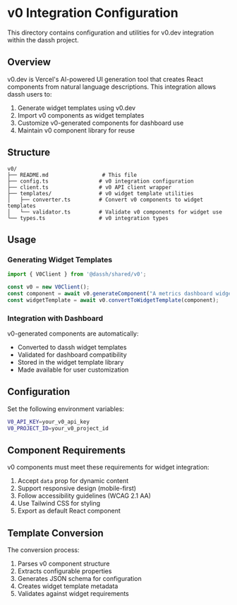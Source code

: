 # v0 Integration Configuration

This directory contains configuration and utilities for v0.dev integration within the dassh project.

## Overview

v0.dev is Vercel's AI-powered UI generation tool that creates React components from natural language descriptions. This integration allows dassh users to:

1. Generate widget templates using v0.dev
2. Import v0 components as widget templates
3. Customize v0-generated components for dashboard use
4. Maintain v0 component library for reuse

## Structure

```
v0/
├── README.md                 # This file
├── config.ts                # v0 integration configuration
├── client.ts                # v0 API client wrapper
├── templates/               # v0 widget template utilities
│   ├── converter.ts         # Convert v0 components to widget templates
│   └── validator.ts         # Validate v0 components for widget use
└── types.ts                 # v0 integration types
```

## Usage

### Generating Widget Templates

```typescript
import { V0Client } from '@dassh/shared/v0';

const v0 = new V0Client();
const component = await v0.generateComponent("A metrics dashboard widget with charts");
const widgetTemplate = await v0.convertToWidgetTemplate(component);
```

### Integration with Dashboard

v0-generated components are automatically:
- Converted to dassh widget templates
- Validated for dashboard compatibility  
- Stored in the widget template library
- Made available for user customization

## Configuration

Set the following environment variables:

```bash
V0_API_KEY=your_v0_api_key
V0_PROJECT_ID=your_v0_project_id
```

## Component Requirements

v0 components must meet these requirements for widget integration:

1. Accept `data` prop for dynamic content
2. Support responsive design (mobile-first)
3. Follow accessibility guidelines (WCAG 2.1 AA)
4. Use Tailwind CSS for styling
5. Export as default React component

## Template Conversion

The conversion process:

1. Parses v0 component structure
2. Extracts configurable properties
3. Generates JSON schema for configuration
4. Creates widget template metadata
5. Validates against widget requirements